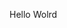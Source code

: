 Hello Wolrd














































































































































































































































































































































































































































































































































































































































































































































































































































































